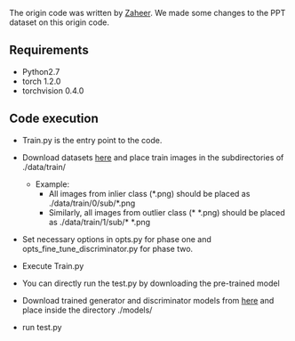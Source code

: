 The origin code was written by [Zaheer](https://github.com/xaggi/OGNet). We made some changes to the PPT dataset on this origin code.

## Requirements

- Python2.7
- torch 1.2.0
- torchvision 0.4.0

## Code execution

- Train.py is the entry point to the code.
- Download datasets [here](https://drive.google.com/drive/folders/1GKFCRwqyEC8j5c8mjWWjk_Se5c6lUNvn?usp=sharing) and place train images in the subdirectories of ./data/train/
  - Example:
    - All images from inlier class (\*.png) should be placed as ./data/train/0/sub/*.png
    - Similarly, all images from outlier class (* \*.png) should be placed as ./data/train/1/sub/* \*.png
- Set necessary options in opts.py for phase one and opts_fine_tune_discriminator.py for phase two.
- Execute Train.py


- You can directly run the test.py by downloading the pre-trained model
- Download trained generator and discriminator models from [here](https://drive.google.com/drive/folders/16QjOt0Y1UoD4pYafKfJKM6XH37m9pwLx?usp=sharing) and place inside the directory ./models/

- run test.py


